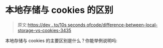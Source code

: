 # 本地存储与 cookies 的区别

> 原文:[https://dev . to/10s seconds ofcode/difference-between-local-storage-vs-cookies-3435](https://dev.to/10secondsofcode/difference-between-local-storage-vs-cookies-3435)

本地存储与 cookies 的主要区别是什么？你能举例说明吗:
